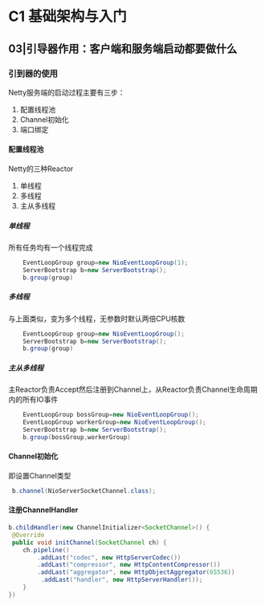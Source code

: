 # C1 基础架构与入门

## 03|引导器作用：客户端和服务端启动都要做什么

### 引到器的使用

Netty服务端的启动过程主要有三步：

1. 配置线程池
2. Channel初始化
3. 端口绑定

#### 配置线程池

Netty的三种Reactor

1. 单线程
2. 多线程
3. 主从多线程

##### 单线程

所有任务均有一个线程完成

```Java
    EventLoopGroup group=new NioEventLoopGroup(1);
    ServerBootstrap b=new ServerBootstrap();
    b.group(group)
```

##### 多线程

与上面类似，变为多个线程，无参数时默认两倍CPU核数

```java
    EventLoopGroup group=new NioEventLoopGroup();
    ServerBootstrap b=new ServerBootstrap();
    b.group(group)
```

##### 主从多线程

主Reactor负责Accept然后注册到Channel上，从Reactor负责Channel生命周期内的所有IO事件

```java
    EventLoopGroup bossGroup=new NioEventLoopGroup();
    EventLoopGroup workerGroup=new NioEventLoopGroup();
    ServerBootstrap b=new ServerBootstrap();
    b.group(bossGroup,workerGroup)
```
#### Channel初始化
即设置Channel类型
```java
 b.channel(NioServerSocketChannel.class);
```

#### 注册ChannelHandler
```java
b.childHandler(new ChannelInitializer<SocketChannel>() {
 @Override
 public void initChannel(SocketChannel ch) {
    ch.pipeline()
        .addLast("codec", new HttpServerCodec())
        .addLast("compressor", new HttpContentCompressor())
        .addLast("aggregator", new HttpObjectAggregator(65536)) 
         .addLast("handler", new HttpServerHandler());
    }
})
```